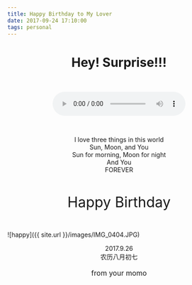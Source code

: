 ```yaml
---
title: Happy Birthday to My Lover
date: 2017-09-24 17:10:00
tags: personal
---
```


<h1 align="center">Hey! Surprise!!!</h1>
<br/>
<p align="center">
<audio controls height="100" width="100" align="center">
  <source src="/audio/HappyBirthday.mp3" type="audio/mpeg">
  <embed height="50" width="100" src="/audio/HappyBirthday.mp3">
</audio>
</p>
<br/>
<p align="center">
I love three things in this world
<br/>
Sun, Moon, and You
<br/>
Sun for morning, Moon for night
<br/>
And You
<br/>
FOREVER
</p>
<br/>
<p align="center">
<font size="6">Happy Birthday</font>
</p>
<br/>

![happy]({{ site.url }}/images/IMG_0404.JPG)
<br/>
<p align="center">
2017.9.26
<br/>
农历八月初七
<br/>
<br/>
<font size="3">from your momo</font>
</p>